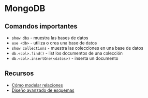 # MongoDB

## Comandos importantes

* `show dbs` - muestra las bases de datos
* `use <db>` - utiliza o crea una base de datos
* `show collections` - muestra las colecciones en una base de datos
* `db.<col>.find()` - list los documentos de una colección
* `db.<col>.insertOne(<datos>)` - inserta un documento


## Recursos

* [Cómo modelar relaciones](https://docs.mongodb.com/manual/applications/data-models-relationships/)
* [Diseño avanzado de esquemas](https://www.mongodb.com/presentations/advanced-schema-design-patterns)
